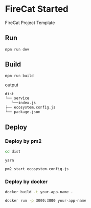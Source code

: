 # FireCat Started
FireCat Project Template

## Run
`npm run dev`

## Build

`npm run build`

output

```bash
dist
└── service
   └──index.js
├── ecosystem.config.js
└── package.json
```

## Deploy
### Deploy by pm2

```bash
cd dist

yarn

pm2 start ecosystem.config.js
```

### Deploy by docker

```bash
docker build -t your-app-name .

docker run -p 3000:3000 your-app-name
```